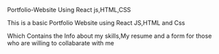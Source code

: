 Portfolio-Website Using React js,HTML,CSS

This is a basic Portfolio Website using React JS,HTML and Css

Which Contains the Info about my skills,My resume and a form for those who are willing to collabarate with me
